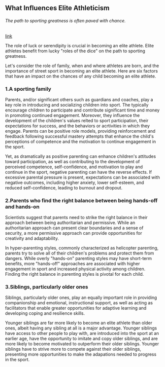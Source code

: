 ## What Influences Elite Athleticism

###### The path to sporting greatness is often paved with chance.

[link](https://www.psychologytoday.com/intl/blog/how-athletes-are-made/202101/what-influences-elite-athleticism)

The role of luck or serendipity is crucial in becoming an elite athlete. Elite athletes benefit from lucky "roles of the dice" on the path to sporting greatness.

Let's consider the role of family, when and where athletes are born, and the importance of street sport in becoming an elite athlete. Here are six factors that have an impact on the chances of any child becoming an elite athlete.

### 1.A sporting family

Parents, and/or significant others such as guardians and coaches, play a key role in introducing and socializing children into sport. The typically encourage children to participate and contribute significant time and money in promoting continued engagement. Moreover, they influence the development of the children's values relted to  sport participation, their expectations for success, and the behaviors or acrtivities in which they engage. Parents can be positive role models, providing reinforcement and feedback following successful mastery attempts that enhance the child's perceptions of competence and the motivation to continue engagement in the sport.

Yet, as dramatically as positive parenting can enhance children's attitudes toward participation, as well as contributing to the development of perceived competence, self-confidence, and motivation to play and continue in the sport, negative parenting can have the reverse effects. If excessive parental pressure is present, expectations can be associated with negative outcomes, including higher anxiety, lower self-esteem, and reduced self-confidence, leading to burnout and dropout.

### 2.Parents who find the right balance between being hands-off and hands-on

Scientists suggest that parents need to strike the right balance in their approach between being authoritarian and permissive. While an authoritarian approach can present clear boundaries and a sense of security, a more permissive approach can provide opportunities for creativity and adaptability.

In hyper-parenting styles, commonly characterized as helicopter parenting, parents try to solve all of their children's problems and protect them from dangers. While overly "hands-on" parenting styles may have short-term benefits, more "hands-off" approaches are associated with higher engagement in sport and increased physical activity among children. Finding the right balance in parenting styles is pivotal for each child.

### 3.Siblings, particularly older ones

Siblings, particularly older ones, play an equally important role in providing companionship and emotional, instructional support, as well as acting as facilitators that enable greater opportunities for adaptive learning and developing coping and resilience skills.

Younger siblings are far more likely to become an elite athlete than older ones, albeit having any sibling at all is a major advantage. Younger siblings have access to other people to play with, are introduced into the sport at an earlier age, have the opportunity to imitate and copy older siblings, and are more likely to become motivated to outperform their older siblings. Younger siblings have to strive more to compete against their older siblings, presenting more opportunities to make the adapations needed to progress in the sport.
